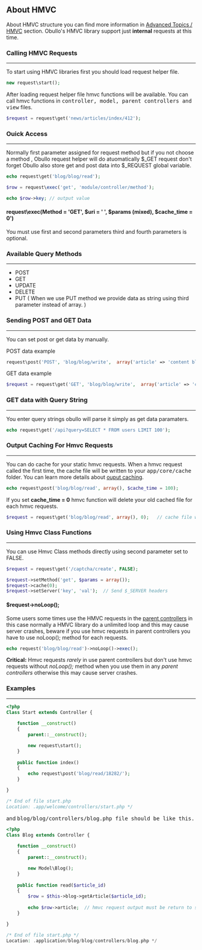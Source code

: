 ## About HMVC

About HMVC structure you can find more information in [Advanced Topics / HMVC](/docs/advanced/hmvc) section. Obullo's HMVC library support just <b>internal</b> requests at this time.

### Calling HMVC Requests

------

To start using HMVC libraries first you should load request helper file.

```php
new request\start();
```

After loading request helper file hmvc functions will be available. You can call hmvc functions in <samp>controller, model, parent controllers and view</samp> files.

```php
$request = request\get('news/articles/index/412');
```

### Ouick Access

------

Normally first parameter assigned for request method but if you not choose a method , Obullo request helper will do atuomatically $_GET request don't forget Obullo also store get and post data into $_REQUEST global variable.

```php
echo request\get('blog/blog/read');
```


```php
$row = request\exec('get', 'module/controller/method');

echo $row->key; // output value
```

#### request\exec(Method = 'GET', $uri = ' ', $params (mixed), $cache_time = 0')

You must use first and second parameters third and fourth parameters is optional.


### Available Query Methods

------

<ul>
    <li>POST</li>
    <li>GET</li>
    <li>UPDATE</li>
    <li>DELETE</li>
    <li>PUT ( When we use PUT method we provide data as string using third parameter instead of array. )</li>
</ul>

### Sending POST and GET Data

------

You can set post or get data by manually.

POST data example

```php
request\post('POST', 'blog/blog/write',  array('article' => 'content blabla'));  // data must be array
```

GET data example

```php
$request = request\get('GET', 'blog/blog/write',  array('article' => 'content blabla'));  // data must be array
```


### GET data with Query String

------

You enter query strings obullo will parse it simply as get data paramaters.

```php
echo request\get('/api?query=SELECT * FROM users LIMIT 100');
```

### Output Caching For Hmvc Requests

------

You can do cache for your static hmvc requests. When a hmvc request called the first time, the cache file will be written to your <samp>app/core/cache</samp> folder. You can learn more details about [ouput caching](#/docs/advanced/caching-and-compression).

```php
echo request\post('blog/blog/read', array(), $cache_time = 100);
```

If you set <b>cache_time = 0</b> hmvc function will delete your old cached file for each hmvc requests. 

```php
$request = request\get('blog/blog/read', array(), 0);   // cache file will be deleted at next page refresh.
```

### Using Hmvc Class Functions

------

You can use Hmvc Class methods directly using second parameter set to FALSE. 

```php
$request = request\get('/captcha/create', FALSE);

$request->setMethod('get', $params = array());
$request->cache(0);
$request->setServer('key', 'val');  // Send $_SERVER headers
```


#### $request->noLoop();

Some users some times use the HMVC requests in the [parent controllers](/docs/general/#working-with-parent-controllers) in this case normally a HMVC library do a unlimited loop and this may cause server crashes, beware if you use hmvc requests in parent controllers you have to use noLoop(); method for each requests.

```php
echo request('blog/blog/read')->noLoop()->exec();
```

**Critical:** Hmvc requests *rarely* in use parent controllers but don't use hmvc requests without *noLoop();* method when you use them in any *parent controllers* otherwise this may cause server crashes.

### Examples

------

```php
<?php
Class Start extends Controller {
    
    function __construct()
    {   
        parent::__construct();

        new request\start();
    }           
    
    public function index()
    {   
        echo request\post('blog/read/18282/');
    }

}

/* End of file start.php 
Location: .app/welcome/controllers/start.php */
```

and <samp>blog/blog/controllers/blog.php</php> file should be like this.

```php
<?php
Class Blog extends Controller {
    
    function __construct()
    {   
        parent::__construct();

        new Model\Blog();
    }           
    
    public function read($article_id)
    {
        $row = $this->blog->getArticle($article_id);   
        
        echo $row->article;  // hmvc request output must be return to string.
    }

}

/* End of file start.php */
Location: .application/blog/blog/controllers/blog.php */
```